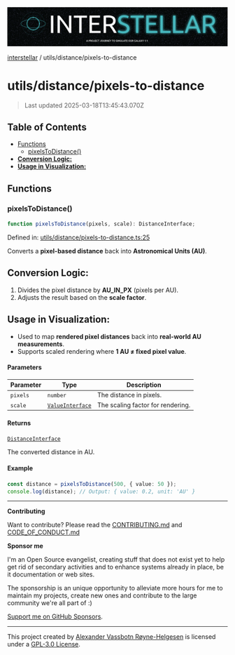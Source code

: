 <div>
  <img alt="SPECCER logo" src="https://raw.githubusercontent.com/phun-ky/interstellar/main/public/interstellar-header.png" style="max-height:120px;" />
</div>

[interstellar](../../README.md) / utils/distance/pixels-to-distance

# utils/distance/pixels-to-distance

> Last updated 2025-03-18T13:45:43.070Z

## Table of Contents

- [Functions](#functions)
  - [pixelsToDistance()](#pixelstodistance)
- [**Conversion Logic:**](#conversion-logic)
- [**Usage in Visualization:**](#usage-in-visualization)

## Functions

### pixelsToDistance()

```ts
function pixelsToDistance(pixels, scale): DistanceInterface;
```

Defined in:
[utils/distance/pixels-to-distance.ts:25](https://github.com/phun-ky/interstellar/blob/main/src/utils/distance/pixels-to-distance.ts#L25)

Converts a **pixel-based distance** back into **Astronomical Units (AU)**.

## **Conversion Logic:**

1. Divides the pixel distance by **AU_IN_PX** (pixels per AU).
2. Adjusts the result based on the **scale factor**.

## **Usage in Visualization:**

- Used to map **rendered pixel distances** back into **real-world AU
  measurements**.
- Supports scaled rendering where **1 AU ≠ fixed pixel value**.

#### Parameters

| Parameter | Type                                                       | Description                       |
| --------- | ---------------------------------------------------------- | --------------------------------- |
| `pixels`  | `number`                                                   | The distance in pixels.           |
| `scale`   | [`ValueInterface`](../../types/distance.md#valueinterface) | The scaling factor for rendering. |

#### Returns

[`DistanceInterface`](../../types/distance.md#distanceinterface)

The converted distance in AU.

#### Example

```ts
const distance = pixelsToDistance(500, { value: 50 });
console.log(distance); // Output: { value: 0.2, unit: 'AU' }
```

---

**Contributing**

Want to contribute? Please read the
[CONTRIBUTING.md](https://github.com/phun-ky/interstellar/blob/main/CONTRIBUTING.md)
and
[CODE_OF_CONDUCT.md](https://github.com/phun-ky/interstellar/blob/main/CODE_OF_CONDUCT.md)

**Sponsor me**

I'm an Open Source evangelist, creating stuff that does not exist yet to help
get rid of secondary activities and to enhance systems already in place, be it
documentation or web sites.

The sponsorship is an unique opportunity to alleviate more hours for me to
maintain my projects, create new ones and contribute to the large community
we're all part of :)

[Support me on GitHub Sponsors](https://github.com/sponsors/phun-ky).

---

This project created by [Alexander Vassbotn Røyne-Helgesen](http://phun-ky.net)
is licensed under a
[GPL-3.0 License](https://choosealicense.com/licenses/gpl-3.0/).
